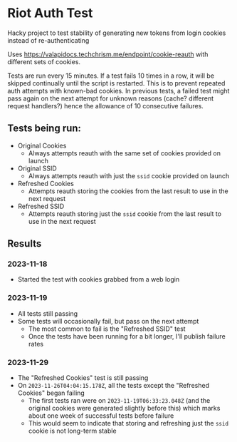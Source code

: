 # Riot Auth Test
Hacky project to test stability of generating new tokens from login cookies instead of re-authenticating

Uses <https://valapidocs.techchrism.me/endpoint/cookie-reauth> with different sets of cookies.

Tests are run every 15 minutes.
If a test fails 10 times in a row, it will be skipped continually until the script is restarted.
This is to prevent repeated auth attempts with known-bad cookies.
In previous tests, a failed test might pass again on the next attempt for unknown reasons (cache? different request handlers?) hence the allowance of 10 consecutive failures.

## Tests being run:
 - Original Cookies
   - Always attempts reauth with the same set of cookies provided on launch
 - Original SSID
   - Always attempts reauth with just the `ssid` cookie provided on launch
 - Refreshed Cookies
   - Attempts reauth storing the cookies from the last result to use in the next request
 - Refreshed SSID
   - Attempts reauth storing just the `ssid` cookie from the last result to use in the next request

## Results

### 2023-11-18
 - Started the test with cookies grabbed from a web login

### 2023-11-19
 - All tests still passing
 - Some tests will occasionally fail, but pass on the next attempt
   - The most common to fail is the "Refreshed SSID" test
   - Once the tests have been running for a bit longer, I'll publish failure rates

### 2023-11-29
 - The "Refreshed Cookies" test is still passing
 - On `2023-11-26T04:04:15.178Z`, all the tests except the "Refreshed Cookies" began failing
   - The first tests ran were on `2023-11-19T06:33:23.048Z` (and the original cookies were generated slightly before this) which marks about one week of successful tests before failure
   - This would seem to indicate that storing and refreshing just the `ssid` cookie is not long-term stable